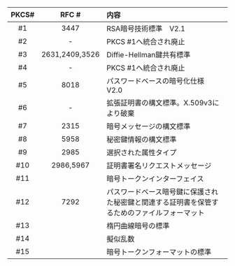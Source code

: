 
|PKCS#|RFC #|内容|
|:--:|:--:|:--|
|#1|3447|  RSA暗号技術標準　V2.1|
|#2| - | PKCS #1へ統合され廃止|
|#3|2631,2409,3526| Diffie-Hellman鍵共有標準 |
|#4| - | PKCS #1へ統合され廃止|
|#5|8018|  パスワードベースの暗号化仕様　V2.0
|#6|-|  拡張証明書の構文標準。X.509v3により破棄
|#7|2315|  暗号メッセージの構文標準
|#8|5958|  秘密鍵情報の構文標準
|#9|2985|  選択された属性タイプ
|#10|2986,5967|  証明書署名リクエストメッセージ
|#11||  暗号トークンインターフェイス
|#12|7292|  パスワードベース暗号鍵に保護された秘密鍵と関連する証明書を保管するためのファイルフォーマット
|#13||  楕円曲線暗号の標準
|#14||  擬似乱数
|#15||  暗号トークンフォーマットの標準
